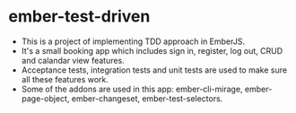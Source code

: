 # ember-test-driven
- This is a project of implementing TDD approach in EmberJS.
- It's a small booking app which includes sign in, register, log out, CRUD and calandar view features.
- Acceptance tests, integration tests and unit tests are used to make sure all these features work.
- Some of the addons are used in this app: ember-cli-mirage, ember-page-object, ember-changeset, ember-test-selectors.

